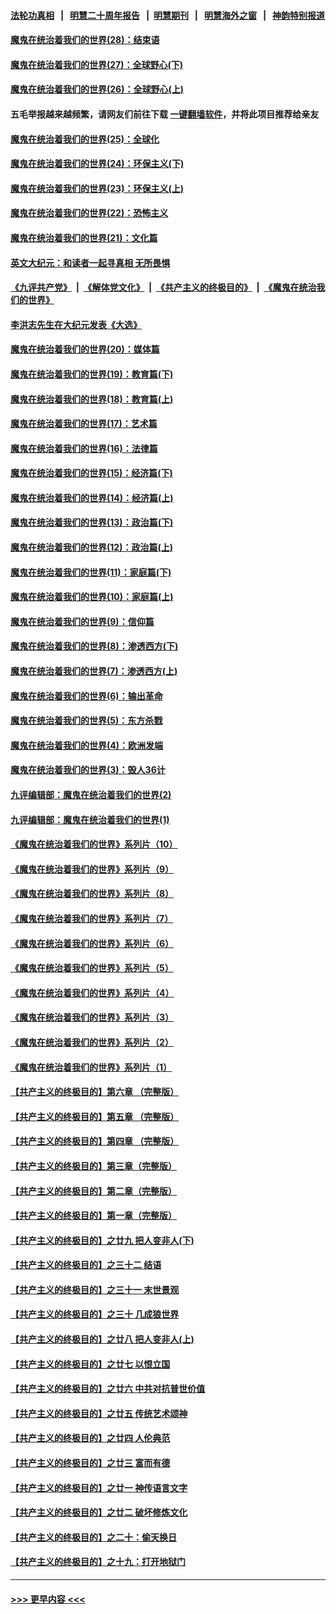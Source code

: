 #### [法轮功真相](https://github.com/gfw-breaker/truth/blob/master/README.md?t=0) &nbsp;&nbsp;|&nbsp;&nbsp; [明慧二十周年报告](https://github.com/gfw-breaker/mh-reports/blob/master/README.md?t=0) &nbsp;&nbsp;|&nbsp;&nbsp;[明慧期刊](https://github.com/gfw-breaker/mh-qikan) &nbsp;&nbsp;|&nbsp;&nbsp; [明慧海外之窗](https://github.com/gfw-breaker/mh-news/blob/master/README.md?t=0) &nbsp;&nbsp;|&nbsp;&nbsp; [神韵特别报道](https://github.com/gfw-breaker/mh-news/blob/master/shenyun.md?t=0)
#### [魔鬼在统治着我们的世界(28)：结束语](../pages/nsc422/n10936246.md?t=06190652) 
#### [魔鬼在统治着我们的世界(27)：全球野心(下)](../pages/nsc422/n10928319.md?t=06190652) 
#### [魔鬼在统治着我们的世界(26)：全球野心(上)](../pages/nsc422/n10900318.md?t=06190652) 
#### 五毛举报越来越频繁，请网友们前往下载 [一键翻墙软件](https://github.com/gfw-breaker/ssr-accounts)，并将此项目推荐给亲友
#### [魔鬼在统治着我们的世界(25)：全球化](../pages/nsc422/n10788205.md?t=06190652) 
#### [魔鬼在统治着我们的世界(24)：环保主义(下)](../pages/nsc422/n10695307.md?t=06190652) 
#### [魔鬼在统治着我们的世界(23)：环保主义(上)](../pages/nsc422/n10688613.md?t=06190652) 
#### [魔鬼在统治着我们的世界(22)：恐怖主义](../pages/nsc422/n10614727.md?t=06190652) 
#### [魔鬼在统治着我们的世界(21)：文化篇](../pages/nsc422/n10597706.md?t=06190652) 
#### [英文大纪元：和读者一起寻真相 无所畏惧](../pages/nsc422/n12542027.md?t=06190652) 
#### [《九评共产党》](https://github.com/begood0513/9ping.md/blob/master/README.md) &nbsp;|&nbsp; [《解体党文化》](../../../../jtdwh.md/blob/master/README.md)  &nbsp;|&nbsp; [《共产主义的终极目的》](../../../../gczydzjmd.md/blob/master/README.md) &nbsp;|&nbsp; [《魔鬼在统治我们的世界》](../../../../mgztzwmdsj.md/blob/master/README.md) 
#### [李洪志先生在大纪元发表《大选》](../pages/nsc422/n12534746.md?t=06190652) 
#### [魔鬼在统治着我们的世界(20)：媒体篇](../pages/nsc422/n10586579.md?t=06190652) 
#### [魔鬼在统治着我们的世界(19)：教育篇(下)](../pages/nsc422/n10564808.md?t=06190652) 
#### [魔鬼在统治着我们的世界(18)：教育篇(上)](../pages/nsc422/n10526970.md?t=06190652) 
#### [魔鬼在统治着我们的世界(17)：艺术篇](../pages/nsc422/n10499093.md?t=06190652) 
#### [魔鬼在统治着我们的世界(16)：法律篇](../pages/nsc422/n10485969.md?t=06190652) 
#### [魔鬼在统治着我们的世界(15)：经济篇(下)](../pages/nsc422/n10469975.md?t=06190652) 
#### [魔鬼在统治着我们的世界(14)：经济篇(上)](../pages/nsc422/n10457370.md?t=06190652) 
#### [魔鬼在统治着我们的世界(13)：政治篇(下)](../pages/nsc422/n10448270.md?t=06190652) 
#### [魔鬼在统治着我们的世界(12)：政治篇(上)](../pages/nsc422/n10444576.md?t=06190652) 
#### [魔鬼在统治着我们的世界(11)：家庭篇(下)](../pages/nsc422/n10440961.md?t=06190652) 
#### [魔鬼在统治着我们的世界(10)：家庭篇(上)](../pages/nsc422/n10435448.md?t=06190652) 
#### [魔鬼在统治着我们的世界(9)：信仰篇](../pages/nsc422/n10432159.md?t=06190652) 
#### [魔鬼在统治着我们的世界(8)：渗透西方(下)](../pages/nsc422/n10429603.md?t=06190652) 
#### [魔鬼在统治着我们的世界(7)：渗透西方(上)](../pages/nsc422/n10426013.md?t=06190652) 
#### [魔鬼在统治着我们的世界(6)：输出革命](../pages/nsc422/n10421536.md?t=06190652) 
#### [魔鬼在统治着我们的世界(5)：东方杀戮](../pages/nsc422/n10417707.md?t=06190652) 
#### [魔鬼在统治着我们的世界(4)：欧洲发端](../pages/nsc422/n10414890.md?t=06190652) 
#### [魔鬼在统治着我们的世界(3)：毁人36计](../pages/nsc422/n10411583.md?t=06190652) 
#### [九评编辑部：魔鬼在统治着我们的世界(2)](../pages/nsc422/n10410036.md?t=06190652) 
#### [九评编辑部：魔鬼在统治着我们的世界(1)](../pages/nsc422/n10406825.md?t=06190652) 
#### [《魔鬼在统治着我们的世界》系列片（10）](../pages/nsc422/n12292670.md?t=06190652) 
#### [《魔鬼在统治着我们的世界》系列片（9）](../pages/nsc422/n12290859.md?t=06190652) 
#### [《魔鬼在统治着我们的世界》系列片（8）](../pages/nsc422/n12287445.md?t=06190652) 
#### [《魔鬼在统治着我们的世界》系列片（7）](../pages/nsc422/n12283425.md?t=06190652) 
#### [《魔鬼在统治着我们的世界》系列片（6）](../pages/nsc422/n12282314.md?t=06190652) 
#### [《魔鬼在统治着我们的世界》系列片（5）](../pages/nsc422/n12281419.md?t=06190652) 
#### [《魔鬼在统治着我们的世界》系列片（4）](../pages/nsc422/n12274024.md?t=06190652) 
#### [《魔鬼在统治着我们的世界》系列片（3）](../pages/nsc422/n12271322.md?t=06190652) 
#### [《魔鬼在统治着我们的世界》系列片（2）](../pages/nsc422/n12269049.md?t=06190652) 
#### [《魔鬼在统治着我们的世界》系列片（1）](../pages/nsc422/n12267575.md?t=06190652) 
#### [【共产主义的终极目的】第六章 （完整版）](../pages/nsc422/n11428913.md?t=06190652) 
#### [【共产主义的终极目的】第五章 （完整版）](../pages/nsc422/n11428912.md?t=06190652) 
#### [【共产主义的终极目的】第四章 （完整版）](../pages/nsc422/n11428907.md?t=06190652) 
#### [【共产主义的终极目的】第三章（完整版）](../pages/nsc422/n11428848.md?t=06190652) 
#### [【共产主义的终极目的】第二章（完整版）](../pages/nsc422/n11428831.md?t=06190652) 
#### [【共产主义的终极目的】第一章（完整版）](../pages/nsc422/n11417651.md?t=06190652) 
#### [【共产主义的终极目的】之廿九 把人变非人(下)](../pages/nsc422/n11344140.md?t=06190652) 
#### [【共产主义的终极目的】之三十二 结语](../pages/nsc422/n11360535.md?t=06190652) 
#### [【共产主义的终极目的】之三十一 末世景观](../pages/nsc422/n11351129.md?t=06190652) 
#### [【共产主义的终极目的】之三十 几成狼世界](../pages/nsc422/n11348280.md?t=06190652) 
#### [【共产主义的终极目的】之廿八 把人变非人(上)](../pages/nsc422/n11340492.md?t=06190652) 
#### [【共产主义的终极目的】之廿七 以恨立国](../pages/nsc422/n11336944.md?t=06190652) 
#### [【共产主义的终极目的】之廿六 中共对抗普世价值](../pages/nsc422/n11324785.md?t=06190652) 
#### [【共产主义的终极目的】之廿五 传统艺术颂神](../pages/nsc422/n11296396.md?t=06190652) 
#### [【共产主义的终极目的】之廿四 人伦典范](../pages/nsc422/n11296397.md?t=06190652) 
#### [【共产主义的终极目的】之廿三 富而有德](../pages/nsc422/n11283598.md?t=06190652) 
#### [【共产主义的终极目的】之廿一 神传语言文字](../pages/nsc422/n11263265.md?t=06190652) 
#### [【共产主义的终极目的】之廿二 破坏修炼文化](../pages/nsc422/n11245728.md?t=06190652) 
#### [【共产主义的终极目的】之二十：偷天换日](../pages/nsc422/n11238846.md?t=06190652) 
#### [【共产主义的终极目的】之十九：打开地狱门](../pages/nsc422/n11206376.md?t=06190652) 

----
#### [ >>> 更早内容 <<< ](../indexes/nsc422-earlier.md)
